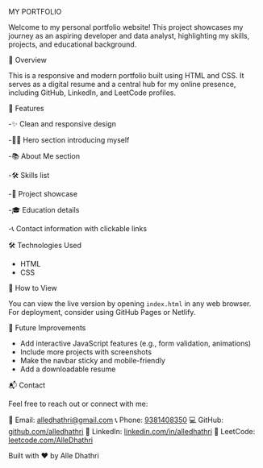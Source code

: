 MY PORTFOLIO

Welcome to my personal portfolio website! This project showcases my journey as an aspiring developer and data analyst, highlighting my skills, projects, and educational background.

 📌 Overview

This is a responsive and modern portfolio built using HTML and CSS. It serves as a digital resume and a central hub for my online presence, including GitHub, LinkedIn, and LeetCode profiles.

 🧠 Features

 -✨ Clean and responsive design
 
 -🧑‍💻 Hero section introducing myself
 
 -📚 About Me section
 
 -🛠️ Skills list
 
 -📂 Project showcase
 
 -🎓 Education details
 
 -📞 Contact information with clickable links

 🛠️ Technologies Used
- HTML
- CSS
  
 🚀 How to View

You can view the live version by opening `index.html` in any web browser. For deployment, consider using GitHub Pages or Netlify.

 📌 Future Improvements

- Add interactive JavaScript features (e.g., form validation, animations)
- Include more projects with screenshots
- Make the navbar sticky and mobile-friendly
- Add a downloadable resume

 📬 Contact

Feel free to reach out or connect with me:

 📧 Email: [alledhathri@gmail.com](mailto:alledhathri@gmail.com)
 📞 Phone: [9381408350](tel:9381408350)
 💻 GitHub: [github.com/alledhathri](https://github.com/alledhathri)
 🔗 LinkedIn: [linkedin.com/in/alledhathri](https://linkedin.com/in/alledhathri)
 🧠 LeetCode: [leetcode.com/AlleDhathri](https://leetcode.com/AlleDhathri)


 Built with ❤️ by Alle Dhathri
